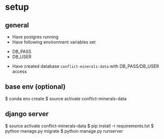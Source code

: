 # setup

## general
* Have postgres running
* Have following environment variables set
 - DB_PASS
 - DB_USER
* Have created database `conflict-minerals-data` with DB_PASS/DB_USER access

## base env (optional)
$ conda env create
$ source activate conflict-minerals-data

## django server
$ source activate conflict-minerals-data
$ pip install -r requirements.txt
$ python manage.py migrate
$ python manage.py runserver
